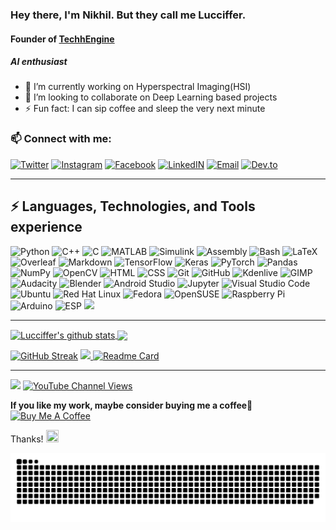 ### Hey there, I'm Nikhil. But they call me Lucciffer.

#### Founder of [TechhEngine](http://www.instagram.com/techhengine)

##### AI enthusiast

-  🌱 I’m currently working on Hyperspectral Imaging(HSI)
-  👯 I’m looking to collaborate on Deep Learning based projects 
-  ⚡ Fun fact: I can sip coffee and sleep the very next minute
### 📫 Connect with me:   
   [![Twitter](https://img.shields.io/badge/-Twitter-FFFFFF?logo=twitter)](https://www.twitter.com/lucciffer__) [![Instagram](https://img.shields.io/badge/-Instagram-FFFFFF?logo=instagram)](http://www.instagram.com/lucciffer._) [![Facebook](https://img.shields.io/badge/-Facebook-FFFFFF?logo=facebook)](https://www.facebook.com/nikhil.akalwadi.9) [![LinkedIN](https://img.shields.io/badge/-LinkedIn-0A66C2?logo=linkedin)](https://www.linkedin.com/in/nikhil-akalwadi-7a007a169) [![Email](https://img.shields.io/badge/-Email-FFFFFF?logo=gmail)](mailto:nikhilna2000@gmail.com) [![Dev.to](https://img.shields.io/badge/-dev.to-0A0A0A?logo=dev%20dot%20to)](https://dev.to/lucciffer)

---
## ⚡ Languages, Technologies, and Tools experience
![Python](https://img.shields.io/badge/-Python-black?style=flat-square&logo=Python)
![C++](https://img.shields.io/badge/C++%20-%2300599C.svg?logo=c%2B%2B&logoColor=white)
![C](https://img.shields.io/badge/--00599C?style=flat-square&logo=c)
![MATLAB](https://img.shields.io/badge/-MATLAB-0076A8?logo=mathworks)
![Simulink](https://img.shields.io/badge/-Simulink-orange)
![Assembly](https://img.shields.io/badge/Assembly%20-%23525252.svg?logo=mega&logoColor=white)
![Bash](https://img.shields.io/badge/Bash%20-%23121011.svg?logo=gnu-bash&logoColor=white)
![LaTeX](https://img.shields.io/badge/-LaTeX-008080?logo=latex)
![Overleaf](https://img.shields.io/badge/-Overleaf-47A141?logo=overleaf&logoColor=white)
![Markdown](https://img.shields.io/badge/Markdown-%23000000.svg?logo=markdown&logoColor=white)
![TensorFlow](https://img.shields.io/badge/-TensorFlow-000000?logo=tensorflow)
![Keras](https://img.shields.io/badge/-Keras-D00000?logo=keras)
![PyTorch](https://img.shields.io/badge/-PyTorch-000000?logo=pytorch)
![Pandas](https://img.shields.io/badge/Pandas%20-%23150458.svg?logo=pandas&logoColor=white)
![NumPy](https://img.shields.io/badge/Numpy%20-%23013243.svg?logo=numpy&logoColor=white)
![OpenCV](https://img.shields.io/badge/-OpenCV-5C3EE8?logo=opencv)
![HTML](https://img.shields.io/badge/-HTML5-000000?logo=html5)
![CSS](https://img.shields.io/badge/-CSS3-blue?logo=css3)
![Git](https://img.shields.io/badge/-Git-black?style=flat-square&logo=git)
![GitHub](https://img.shields.io/badge/-GitHub-181717?style=flat-square&logo=github)
![Kdenlive](https://img.shields.io/badge/-Kdenlive-FFFFFF?logo=kdenlive)
![GIMP](https://img.shields.io/badge/-GIMP-5C5543?logo=gimp)
![Audacity](https://img.shields.io/badge/-Audacity-0000CC?logo=audacity)
![Blender](https://img.shields.io/badge/-Blender-000000?logo=blender)
![Android Studio](https://img.shields.io/badge/Android%20Studio-008678.svg?logo=android-studio&logoColor=white)
![Jupyter](https://img.shields.io/badge/Jupyter%20-%23F37626.svg?logo=Jupyter&logoColor=white)
![Visual Studio Code](https://img.shields.io/badge/-Visual%20Studio%20Code-007ACC?logo=visual%20studio%20code)
![Ubuntu](https://img.shields.io/badge/-Ubuntu-FFFFFF?logo=ubuntu)
![Red Hat Linux](https://img.shields.io/badge/-Red%20Hat%20Linux-EE0000?logo=red%20hat)
![Fedora](https://img.shields.io/badge/-Fedora-294172?logo=fedora)
![OpenSUSE](https://img.shields.io/badge/-OpenSUSE-000000?logo=opensuse)
![Raspberry Pi](https://img.shields.io/badge/-Raspberry%20Pi-A22846?logo=raspberry%20pi) 
![Arduino](https://img.shields.io/badge/-Arduino-000000?logo=arduino)
![ESP](https://img.shields.io/badge/-ESP-000000?logo=esphome)
<img src="https://img.shields.io/badge/-Problem%20Solving-5C5543?style=flat">  

---


<a href="https://github.com/lucciffer/github-readme-stats">
  <img align="center" src="https://github-readme-stats-oreoaustin2000-gmailcom.vercel.app/api?username=lucciffer&show_icons=true&include_all_commits=true&theme=material-palenight" alt="Lucciffer's github stats" />
</a>  

<a href="https://github.com/lucciffer/github-readme-stats">
  <img align="center" src="https://github-readme-stats-oreoaustin2000-gmailcom.vercel.app/api/top-langs/?username=lucciffer&layout=compact&theme=material-palenight" />
</a>

[![GitHub Streak](https://github-readme-streak-stats.herokuapp.com/?user=lucciffer&theme=material-palenight)](https://git.io/streak-stats)
<a href="https://lucciffer.github.io">
  <img src="https://github-readme-stats-oreoaustin2000-gmailcom.vercel.app/api/pin/?username=lucciffer&repo=lucciffer.github.io&theme=material-palenight" />
</a>
[![Readme Card](https://github-readme-stats-oreoaustin2000-gmailcom.vercel.app/api/pin/?username=lucciffer&repo=Novel-View-Generation&theme=material-palenight&show_owner=true)](https://github.com/lucciffer/Novel-View-Generation)

---

![](https://komarev.com/ghpvc/?username=lucciffer&color=brightgreen)  [![YouTube Channel Views](https://img.shields.io/youtube/channel/views/UC3rMcFKbH7ZJusOBGQ5SNvg?style=social)](https://www.youtube.com/channel/UC3rMcFKbH7ZJusOBGQ5SNvg)

**If you like my work, maybe consider buying me a coffee:turtle:**   
<a href="https://www.buymeacoffee.com/luccy" target="_blank"><img src="https://cdn.buymeacoffee.com/buttons/v2/default-red.png" alt="Buy Me A Coffee" width="150" ></a>

Thanks! <img src="https://cdn-0.emojis.wiki/emoji-pics-lf/apple/hugging-face-apple.png" height="20" width="20">

![Snake animation](https://github.com/sbrunomello/sbrunomello/blob/output/github-contribution-grid-snake.svg)
